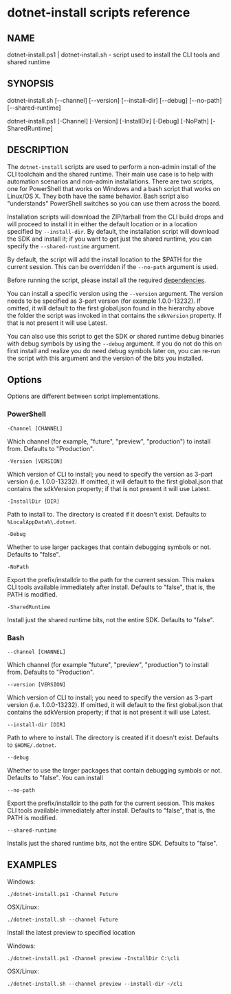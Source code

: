 dotnet-install scripts reference
================================

## NAME
dotnet-install.ps1 | dotnet-install.sh - script used to install the CLI tools and shared runtime

## SYNOPSIS
dotnet-install.sh [--channel] [--version]
    [--install-dir] [--debug] [--no-path] 
    [--shared-runtime]

dotnet-install.ps1 [-Channel] [-Version]
    [-InstallDir] [-Debug] [-NoPath] 
    [-SharedRuntime]

## DESCRIPTION
The `dotnet-install` scripts are used to perform a non-admin install of the CLI toolchain and the shared runtime. Their 
main use case is to help with automation scenarios and non-admin installations. There are two scripts, one for PowerShell 
that works on Windows and a bash script that works on Linux/OS X. They both have the same behavior. Bash script also 
"understands" PowerShell switches so you can use them across the board. 

Installation scripts will download the ZIP/tarball from the CLI build drops and will proceed to install it in either the 
default location or in a location specified by `--install-dir`. By default, the installation script 
will download the SDK and install it; if you want to get just the shared runtime, you can specify the `--shared-runtime`
argument. 

By default, the script will add the install location to the $PATH for the current session. This can be overridden if the 
`--no-path` argument is used. 

Before running the script, please install all the required [dependencies](https://github.com/dotnet/cli/tree/rel/1.0.0/Documentation/reqs.md).

You can install a specific version using the `--version` argument. The version needs to be specified as 3-part version 
(for example 1.0.0-13232). If omitted, it will default to the first global.json found in the hierarchy above the folder the script 
was invoked in that contains the `sdkVersion` property. If that is not present it will use Latest.

You can also use this script to get the SDK or shared runtime debug binaries with debug symbols by using the `--debug` 
argument. If you do not do this on first install and realize you do need debug symbols later on, you can re-run the 
script with this argument and the version of the bits you installed. 

## Options
Options are different between script implementations. 

### PowerShell
`-Channel [CHANNEL]`

Which channel (for example, "future", "preview", "production") to install from. Defaults to "Production".

`-Version [VERSION]`

Which version of CLI to install; you need to specify the version as 3-part version (i.e. 1.0.0-13232). If omitted, it will default to the first global.json that contains the sdkVersion property; if that is not present it will use Latest. 	

`-InstallDir [DIR]`

Path to install to. The directory is created if it doesn't exist. Defaults to `%LocalAppData%\.dotnet`.

`-Debug`

Whether to use larger packages that contain debugging symbols or not. Defaults to "false".	

`-NoPath`

Export the prefix/installdir to the path for the current session. This makes CLI tools available immediately after install. 
Defaults to "false", that is, the PATH is modified. 

`-SharedRuntime`

Install just the shared runtime bits, not the entire SDK. Defaults to "false".

### Bash
`--channel [CHANNEL]`

Which channel (for example "future", "preview", "production") to install from. Defaults to "Production".

`--version [VERSION]`

Which version of CLI to install; you need to specify the version as 3-part version (i.e. 1.0.0-13232). If omitted, it will default to the first global.json that contains the sdkVersion property; if that is not present it will use Latest. 	

`--install-dir [DIR]`

Path to where to install. The directory is created if it doesn't exist. Defaults to `$HOME/.dotnet`.

`--debug`

Whether to use the larger packages that contain debugging symbols or not. Defaults to "false". You can install 

`--no-path`

Export the prefix/installdir to the path for the current session. This makes CLI tools available immediately after install. 
Defaults to "false", that is, the PATH is modified. 

`--shared-runtime`

Installs just the shared runtime bits, not the entire SDK. Defaults to "false".

## EXAMPLES

Windows:

```
./dotnet-install.ps1 -Channel Future
```

OSX/Linux:

```
./dotnet-install.sh --channel Future
```

Install the latest preview to specified location

Windows:

```
./dotnet-install.ps1 -Channel preview -InstallDir C:\cli
```

OSX/Linux:

```
./dotnet-install.sh --channel preview --install-dir ~/cli
```

